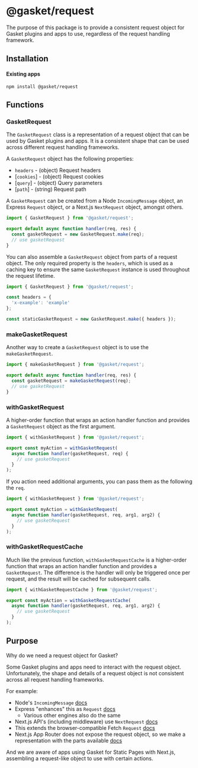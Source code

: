# @gasket/request

The purpose of this package is to provide a consistent request object for Gasket
plugins and apps to use, regardless of the request handling framework.

## Installation

#### Existing apps

```shell
npm install @gasket/request
```

## Functions

### GasketRequest

The `GasketRequest` class is a representation of a request object that can be
used by Gasket plugins and apps. It is a consistent shape that can be used
across different request handling frameworks.

A `GasketRequest` object has the following properties:
- `headers` - (object) Request headers
- [`cookies`] - (object) Request cookies
- [`query`] - (object) Query parameters
- [`path`] - (string) Request path

A `GasketRequest` can be created from a Node `IncomingMessage` object, an Express
`Request` object, or a Next.js `NextRequest` object, amongst others.

```js
import { GasketRequest } from '@gasket/request';

export default async function handler(req, res) {
  const gasketRequest = new GasketRequest.make(req);
  // use gasketRequest
}
```

You can also assemble a `GasketRequest` object from parts of a request object.
The only required property is the `headers`, which is used as a caching key to
ensure the same `GasketRequest` instance is used throughout the request lifetime.

```js
import { GasketRequest } from '@gasket/request';

const headers = {
  'x-example': 'example'
};

const staticGasketRequest = new GasketRequest.make({ headers });
````

### makeGasketRequest

Another way to create a `GasketRequest` object is to use the `makeGasketRequest`.

```js
import { makeGasketRequest } from '@gasket/request';

export default async function handler(req, res) {
  const gasketRequest = makeGasketRequest(req);
  // use gasketRequest
}
```

### withGasketRequest

A higher-order function that wraps an action handler function and provides a
`GasketRequest` object as the first argument.

```js
import { withGasketRequest } from '@gasket/request';

export const myAction = withGasketRequest(
  async function handler(gasketRequest, req) {
    // use gasketRequest
  }
);
```

If you action need additional arguments, you can pass them as the following the
`req`.

```js
import { withGasketRequest } from '@gasket/request';

export const myAction = withGasketRequest(
  async function handler(gasketRequest, req, arg1, arg2) {
    // use gasketRequest
  }
);
```

### withGasketRequestCache

Much like the previous function, `withGasketRequestCache` is a higher-order
function that wraps an action handler function and provides a `GasketRequest`.
The difference is the handler will only be triggered once per request, and the
result will be cached for subsequent calls.

```js
import { withGasketRequestCache } from '@gasket/request';

export const myAction = withGasketRequestCache(
  async function handler(gasketRequest, req, arg1, arg2) {
    // use gasketRequest
  }
);
```

## Purpose

Why do we need a request object for Gasket?

Some Gasket plugins and apps need to interact with the request object.
Unfortunately, the shape and details of a request object is not consistent
across all request handling frameworks.

For example:

- Node's `IncomingMessage` [docs](https://nodejs.org/api/http.html#http_class_http_incomingmessage)
- Express "enhances" this as `Request` [docs](https://expressjs.com/en/api.html#req)
  - Various other engines also do the same
- Next.js API's (including middleware) use `NextRequest` [docs](https://nextjs.org/docs/pages/api-reference/functions/next-request)
- This extends the browser-compatible Fetch `Request` [docs](https://developer.mozilla.org/en-US/docs/Web/API/Request)
- Next.js App Router does not expose the request object, so we make a representation with the parts available [docs](https://github.com/godaddy/gasket/blob/main/packages/gasket-nextjs/README.md#request)

And we are aware of apps using Gasket for Static Pages with Next.js,
assembling a request-like object to use with certain actions.

